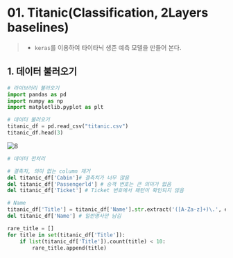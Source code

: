 # 01. Titanic(Classification, 2Layers baselines)

> - `keras`를 이용하여 타이타닉 생존 예측 모델을 만들어 본다. 

## 1. 데이터 불러오기

```python 
# 라이브러리 불러오기
import pandas as pd
import numpy as np
import matplotlib.pyplot as plt

# 데이터 불러오기
titanic_df = pd.read_csv("titanic.csv")
titanic_df.head(3)
```

![8](https://user-images.githubusercontent.com/58945760/73180768-51e3cd80-4159-11ea-98d3-151869252252.PNG)

```python
# 데이터 전처리

# 결측치, 의미 없는 column 제거 
del titanic_df['Cabin']# 결측치가 너무 많음
del titanic_df['Passengerld'] # 승객 번호는 큰 의미가 없음
del titanic_df['Ticket'] # Ticket 번호에서 패턴이 확인되지 않음

# Name
titanic_df['Title'] = titanic_df['Name'].str.extract('([A-Za-z]+)\.', expend=False)
del titanic_df['Name'] # 일반명사만 남김

rare_title = []
for title in set(titanic_df['Title']):
    if list(titanic_df['Title']).count(title) < 10:
        rare_title.append(title)
        
        

```

